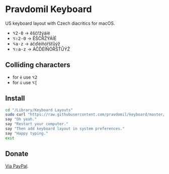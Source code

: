 # Pravdomil Keyboard

US keyboard layout with Czech diacritics for macOS.

- <kbd>⌥2‑0</kbd> → ěščřžýáíé
- <kbd>⌥⇧2‑0</kbd> → ĚŠČŘŽÝÁÍÉ
- <kbd>⌥a-z</kbd> → áčďéíňóřšťůýž
- <kbd>⌥⇧a-z</kbd> → ÁČĎÉÍŇÓŘŠŤŮÝŽ

## Colliding characters
- for `ě` use <kbd>⌥2</kbd>
- for `ú` use <kbd>⌥[</kbd>

## Install

```sh
cd "/Library/Keyboard Layouts"
sudo curl "https://raw.githubusercontent.com/pravdomil/keyboard/master/Pravdomil.keylayout" -O
say "Oh yeah."
say "Restart your computer."
say "Then add keyboard layout in system preferences."
say "Happy typing."
exit
```

## Donate

[Via PayPal](https://www.paypal.com/cgi-bin/webscr?cmd=_s-xclick&hosted_button_id=BCL2X3AFQBAP2&item_name=Pravdomil%20Keyboard%20beer).
